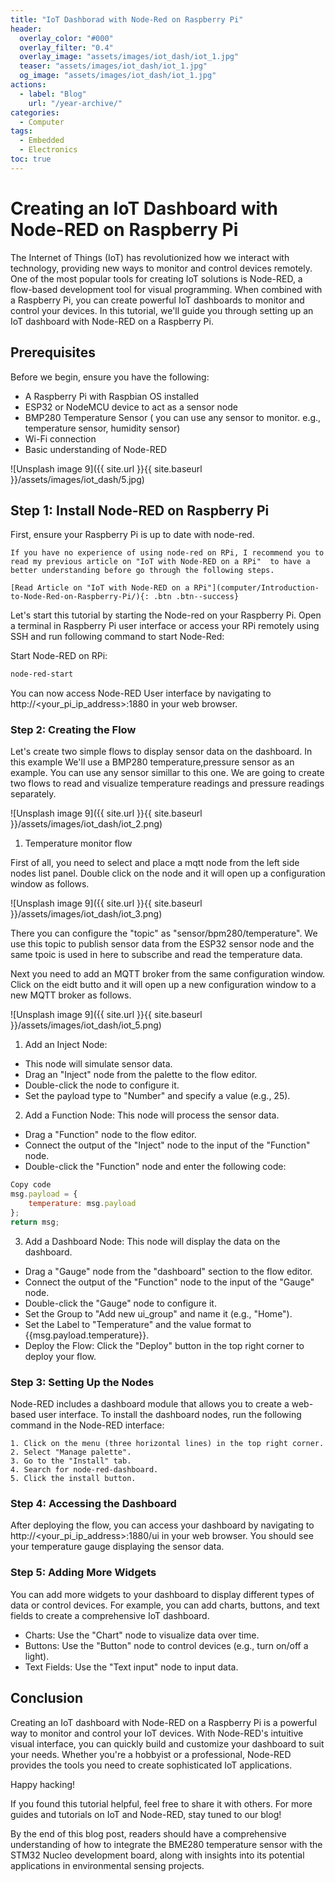 ```yaml
---
title: "IoT Dashborad with Node-Red on Raspberry Pi"
header:
  overlay_color: "#000"
  overlay_filter: "0.4"
  overlay_image: "assets/images/iot_dash/iot_1.jpg"
  teaser: "assets/images/iot_dash/iot_1.jpg"
  og_image: "assets/images/iot_dash/iot_1.jpg"
actions:
  - label: "Blog"
    url: "/year-archive/"
categories:
  - Computer
tags:
  - Embedded
  - Electronics
toc: true
--- 
```


# Creating an IoT Dashboard with Node-RED on Raspberry Pi

The Internet of Things (IoT) has revolutionized how we interact with technology, providing new ways to monitor and control devices remotely. One of the most popular tools for creating IoT solutions is Node-RED, a flow-based development tool for visual programming. When combined with a Raspberry Pi, you can create powerful IoT dashboards to monitor and control your devices. In this tutorial, we'll guide you through setting up an IoT dashboard with Node-RED on a Raspberry Pi.

## Prerequisites

Before we begin, ensure you have the following:

- A Raspberry Pi with Raspbian OS installed
- ESP32 or NodeMCU device to act as a sensor node
- BMP280 Temperature Sensor ( you can use any sensor to monitor. e.g., temperature sensor, humidity sensor)
- Wi-Fi connection
- Basic understanding of Node-RED

![Unsplash image 9]({{ site.url }}{{ site.baseurl }}/assets/images/iot_dash/5.jpg)

## Step 1: Install Node-RED on Raspberry Pi

First, ensure your Raspberry Pi is up to date with node-red. 

```
If you have no experience of using node-red on RPi, I recommend you to read my previous article on "IoT with Node-RED on a RPi"  to have a better understanding before go through the following steps.

[Read Article on "IoT with Node-RED on a RPi"](computer/Introduction-to-Node-Red-on-Raspberry-Pi/){: .btn .btn--success}

```

Let's start this tutorial by starting the Node-red on your Raspberry Pi. Open a terminal in Raspberry Pi user interface or access your RPi remotely using SSH and run following command to start Node-Red:

Start Node-RED on RPi:
```bash
node-red-start
```

You can now access Node-RED User interface by navigating to http://<your_pi_ip_address>:1880 in your web browser.



### Step 2: Creating the Flow
Let's create two simple flows to display sensor data on the dashboard. In this example We'll use a BMP280 temperature,pressure sensor as an example. You can use any sensor simillar to this one. We are going to create two  flows to read and visualize temperature readings and pressure readings separately.

![Unsplash image 9]({{ site.url }}{{ site.baseurl }}/assets/images/iot_dash/iot_2.png)

1. Temperature monitor flow

First of all, you need to select and place a mqtt node from the left side nodes list panel.  Double click on the node and it will open up a configuration window as follows.

![Unsplash image 9]({{ site.url }}{{ site.baseurl }}/assets/images/iot_dash/iot_3.png)

There you can configure the "topic" as "sensor/bpm280/temperature". We use this topic to publish sensor data from the ESP32 sensor node and the same tpoic is used in here to subscribe and read the temperature data.

Next you need to add an MQTT broker from the same configuration window. Click on the eidt butto and it will open up a new configuration window to a new MQTT broker as follows.

![Unsplash image 9]({{ site.url }}{{ site.baseurl }}/assets/images/iot_dash/iot_5.png)

1. Add an Inject Node: 
* This node will simulate sensor data.
* Drag an "Inject" node from the palette to the flow editor.
* Double-click the node to configure it.
* Set the payload type to "Number" and specify a value (e.g., 25).

2. Add a Function Node: This node will process the sensor data.
* Drag a "Function" node to the flow editor.
* Connect the output of the "Inject" node to the input of the "Function" node.
* Double-click the "Function" node and enter the following code:

```javascript
Copy code
msg.payload = {
    temperature: msg.payload
};
return msg;
```

3. Add a Dashboard Node: This node will display the data on the dashboard.

* Drag a "Gauge" node from the "dashboard" section to the flow editor.
* Connect the output of the "Function" node to the input of the "Gauge" node.
* Double-click the "Gauge" node to configure it.
* Set the Group to "Add new ui_group" and name it (e.g., "Home").
* Set the Label to "Temperature" and the value format to {{msg.payload.temperature}}.
* Deploy the Flow: Click the "Deploy" button in the top right corner to deploy your flow.

### Step 3: Setting Up the Nodes
Node-RED includes a dashboard module that allows you to create a web-based user interface. 
To install the dashboard nodes, run the following command in the Node-RED interface:

```
1. Click on the menu (three horizontal lines) in the top right corner.
2. Select "Manage palette".
3. Go to the "Install" tab.
4. Search for node-red-dashboard.
5. Click the install button.
```

### Step 4: Accessing the Dashboard
After deploying the flow, you can access your dashboard by navigating to http://<your_pi_ip_address>:1880/ui in your web browser. You should see your temperature gauge displaying the sensor data.

### Step 5: Adding More Widgets
You can add more widgets to your dashboard to display different types of data or control devices. For example, you can add charts, buttons, and text fields to create a comprehensive IoT dashboard.

* Charts: Use the "Chart" node to visualize data over time.
* Buttons: Use the "Button" node to control devices (e.g., turn on/off a light).
* Text Fields: Use the "Text input" node to input data.

## Conclusion
Creating an IoT dashboard with Node-RED on a Raspberry Pi is a powerful way to monitor and control your IoT devices. With Node-RED's intuitive visual interface, you can quickly build and customize your dashboard to suit your needs. Whether you're a hobbyist or a professional, Node-RED provides the tools you need to create sophisticated IoT applications.

Happy hacking!

If you found this tutorial helpful, feel free to share it with others. For more guides and tutorials on IoT and Node-RED, stay tuned to our blog!

By the end of this blog post, readers should have a comprehensive understanding of how to integrate the BME280 temperature sensor with the STM32 Nucleo development board, along with insights into its potential applications in environmental sensing projects.